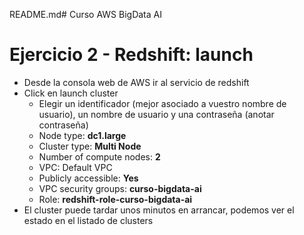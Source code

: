 README.md# Curso AWS BigData AI

# Ejercicio 2 - Redshift: launch
* Desde la consola web de AWS ir al servicio de redshift
* Click en launch cluster
    * Elegir un identificador (mejor asociado a vuestro nombre de usuario), un nombre de usuario y una contraseña (anotar contraseña)
    * Node type: **dc1.large**
    * Cluster type: **Multi Node**
    * Number of compute nodes: **2**
    * VPC: Default VPC
    * Publicly accessible: **Yes**
    * VPC security groups: **curso-bigdata-ai**
    * Role: **redshift-role-curso-bigdata-ai**
* El cluster puede tardar unos minutos en arrancar, podemos ver el estado en el listado de clusters
